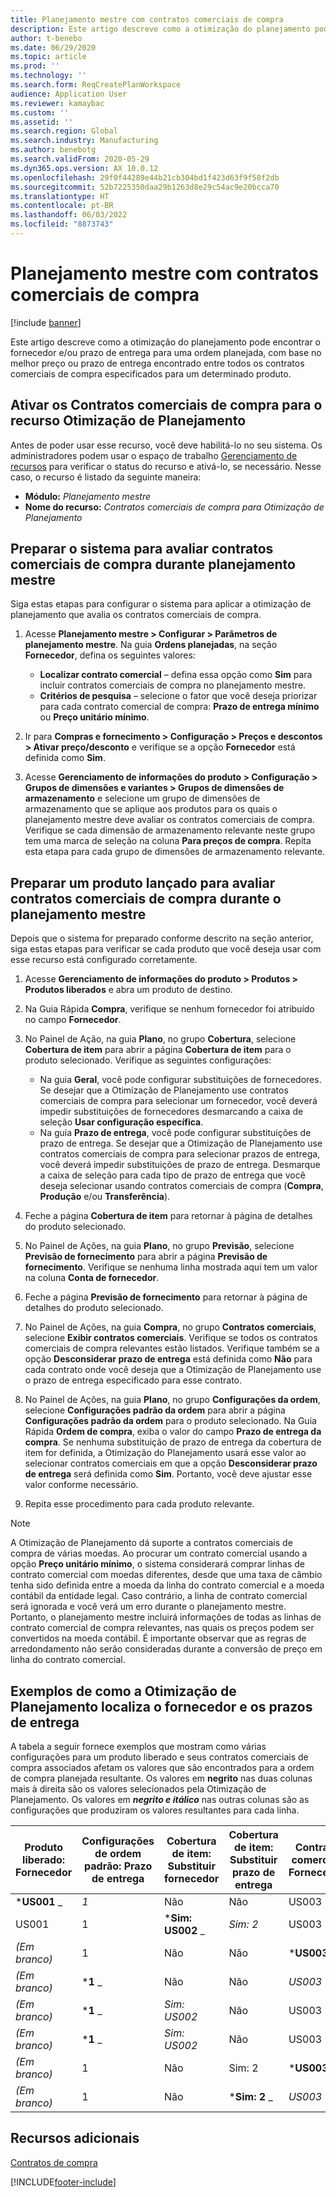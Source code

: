 ```yaml
---
title: Planejamento mestre com contratos comerciais de compra
description: Este artigo descreve como a otimização do planejamento pode encontrar o fornecedor e/ou prazo de entrega para uma ordem planejada, com base no melhor preço ou prazo de entrega encontrado nos contratos comerciais de compra.
author: t-benebo
ms.date: 06/29/2020
ms.topic: article
ms.prod: ''
ms.technology: ''
ms.search.form: ReqCreatePlanWorkspace
audience: Application User
ms.reviewer: kamaybac
ms.custom: ''
ms.assetid: ''
ms.search.region: Global
ms.search.industry: Manufacturing
ms.author: benebotg
ms.search.validFrom: 2020-05-29
ms.dyn365.ops.version: AX 10.0.12
ms.openlocfilehash: 29f0f44289e44b21cb304bd1f423d63f9f58f2db
ms.sourcegitcommit: 52b7225350daa29b1263d8e29c54ac9e20bcca70
ms.translationtype: HT
ms.contentlocale: pt-BR
ms.lasthandoff: 06/03/2022
ms.locfileid: "8873743"
---
```

# <a name="master-planning-with-purchase-trade-agreements"></a>Planejamento mestre com contratos comerciais de compra

[!include [banner](../../includes/banner.md)]

Este artigo descreve como a otimização do planejamento pode encontrar o fornecedor e/ou prazo de entrega para uma ordem planejada, com base no melhor preço ou prazo de entrega encontrado entre todos os contratos comerciais de compra especificados para um determinado produto.

## <a name="turn-on-the-purchase-trade-agreements-for-planning-optimization-feature"></a>Ativar os Contratos comerciais de compra para o recurso Otimização de Planejamento

Antes de poder usar esse recurso, você deve habilitá-lo no seu sistema. Os administradores podem usar o espaço de trabalho [Gerenciamento de recursos](../../../fin-ops-core/fin-ops/get-started/feature-management/feature-management-overview.md) para verificar o status do recurso e ativá-lo, se necessário. Nesse caso, o recurso é listado da seguinte maneira:

- **Módulo:** *Planejamento mestre*
- **Nome do recurso:** *Contratos comerciais de compra para Otimização de Planejamento*

## <a name="prepare-your-system-to-evaluate-purchase-trade-agreements-during-master-planning"></a>Preparar o sistema para avaliar contratos comerciais de compra durante planejamento mestre

Siga estas etapas para configurar o sistema para aplicar a otimização de planejamento que avalia os contratos comerciais de compra.

1. Acesse **Planejamento mestre \> Configurar \> Parâmetros de planejamento mestre**. Na guia **Ordens planejadas**, na seção **Fornecedor**, defina os seguintes valores:

    - **Localizar contrato comercial** – defina essa opção como **Sim** para incluir contratos comerciais de compra no planejamento mestre.
    - **Critérios de pesquisa** – selecione o fator que você deseja priorizar para cada contrato comercial de compra: **Prazo de entrega mínimo** ou **Preço unitário mínimo**.

1. Ir para **Compras e fornecimento \> Configuração \> Preços e descontos \> Ativar preço/desconto** e verifique se a opção **Fornecedor** está definida como **Sim**.
1. Acesse **Gerenciamento de informações do produto \> Configuração \> Grupos de dimensões e variantes \> Grupos de dimensões de armazenamento** e selecione um grupo de dimensões de armazenamento que se aplique aos produtos para os quais o planejamento mestre deve avaliar os contratos comerciais de compra. Verifique se cada dimensão de armazenamento relevante neste grupo tem uma marca de seleção na coluna **Para preços de compra**. Repita esta etapa para cada grupo de dimensões de armazenamento relevante.

## <a name="prepare-a-released-product-to-evaluate-purchase-trade-agreements-during-master-planning"></a>Preparar um produto lançado para avaliar contratos comerciais de compra durante o planejamento mestre

Depois que o sistema for preparado conforme descrito na seção anterior, siga estas etapas para verificar se cada produto que você deseja usar com esse recurso está configurado corretamente.

1. Acesse **Gerenciamento de informações do produto \> Produtos \> Produtos liberados** e abra um produto de destino.
1. Na Guia Rápida **Compra**, verifique se nenhum fornecedor foi atribuído no campo **Fornecedor**.
1. No Painel de Ação, na guia **Plano**, no grupo **Cobertura**, selecione **Cobertura de item** para abrir a página **Cobertura de item** para o produto selecionado. Verifique as seguintes configurações:

    - Na guia **Geral**, você pode configurar substituições de fornecedores. Se desejar que a Otimização de Planejamento use contratos comerciais de compra para selecionar um fornecedor, você deverá impedir substituições de fornecedores desmarcando a caixa de seleção **Usar configuração específica**.
    - Na guia **Prazo de entrega**, você pode configurar substituições de prazo de entrega. Se desejar que a Otimização de Planejamento use contratos comerciais de compra para selecionar prazos de entrega, você deverá impedir substituições de prazo de entrega. Desmarque a caixa de seleção para cada tipo de prazo de entrega que você deseja selecionar usando contratos comerciais de compra (**Compra**, **Produção** e/ou **Transferência**).

1. Feche a página **Cobertura de item** para retornar à página de detalhes do produto selecionado.
1. No Painel de Ações, na guia **Plano**, no grupo **Previsão**, selecione **Previsão de fornecimento** para abrir a página **Previsão de fornecimento**. Verifique se nenhuma linha mostrada aqui tem um valor na coluna **Conta de fornecedor**.
1. Feche a página **Previsão de fornecimento** para retornar à página de detalhes do produto selecionado.
1. No Painel de Ações, na guia **Compra**, no grupo **Contratos comerciais**, selecione **Exibir contratos comerciais**. Verifique se todos os contratos comerciais de compra relevantes estão listados. Verifique também se a opção **Desconsiderar prazo de entrega** está definida como **Não** para cada contrato onde você deseja que a Otimização de Planejamento use o prazo de entrega especificado para esse contrato.
1. No Painel de Ações, na guia **Plano**, no grupo **Configurações da ordem**, selecione **Configurações padrão da ordem** para abrir a página **Configurações padrão da ordem** para o produto selecionado. Na Guia Rápida **Ordem de compra**, exiba o valor do campo **Prazo de entrega da compra**. Se nenhuma substituição de prazo de entrega da cobertura de item for definida, a Otimização do Planejamento usará esse valor ao selecionar contratos comerciais em que a opção **Desconsiderar prazo de entrega** será definida como **Sim**. Portanto, você deve ajustar esse valor conforme necessário.
1. Repita esse procedimento para cada produto relevante.

> [!NOTE]
> A Otimização de Planejamento dá suporte a contratos comerciais de compra de várias moedas. Ao procurar um contrato comercial usando a opção **Preço unitário mínimo**, o sistema considerará comprar linhas de contrato comercial com moedas diferentes, desde que uma taxa de câmbio tenha sido definida entre a moeda da linha do contrato comercial e a moeda contábil da entidade legal. Caso contrário, a linha de contrato comercial será ignorada e você verá um erro durante o planejamento mestre. Portanto, o planejamento mestre incluirá informações de todas as linhas de contrato comercial de compra relevantes, nas quais os preços podem ser convertidos na moeda contábil. É importante observar que as regras de arredondamento não serão consideradas durante a conversão de preço em linha do contrato comercial.

## <a name="examples-of-how-planning-optimization-finds-vendor-and-lead-times"></a>Exemplos de como a Otimização de Planejamento localiza o fornecedor e os prazos de entrega

A tabela a seguir fornece exemplos que mostram como várias configurações para um produto liberado e seus contratos comerciais de compra associados afetam os valores que são encontrados para a ordem de compra planejada resultante. Os valores em **negrito** nas duas colunas mais à direita são os valores selecionados pela Otimização de Planejamento. Os valores em **_negrito e itálico_** nas outras colunas são as configurações que produziram os valores resultantes para cada linha.

| Produto liberado: Fornecedor | Configurações de ordem padrão: Prazo de entrega | Cobertura de item: Substituir fornecedor | Cobertura de item: Substituir prazo de entrega | Contrato comercial: Fornecedor | Contrato comercial: Prazo de entrega | Contrato comercial: Ignorar prazo de entrega | Fornecedor resultante | Prazo de entrega resultante |
| --- | --- | --- | --- | --- | --- | --- | --- | --- |
| ***US001** _ | _*_1_*_ | Não | Não | US003 | 3 | Não | _ *US001** | **1** |
| US001 | 1 | ***Sim: US002** _ | _*_Sim: 2_*_ | US003 | 3 | Não | _ *US002** | **2** |
| *(Em branco)* | 1 | Não | Não | ***US003** _ | _*_3_*_ | Não | _ *US003** | **3** |
| *(Em branco)* | ***1** _ | Não | Não | _*_US003_*_ | 3 | Sim | _ *US003** | **1** |
| *(Em branco)* | ***1** _ | _*_Sim: US002_*_ | Não | US003 | 3 | Não | _ *US002** | **1** |
| *(Em branco)* | ***1** _ | _*_Sim: US002_*_ | Não | US003 | 3 | Não | _ *US002** | **1** |
| *(Em branco)* | 1 | Não | Sim: 2 | ***US003** _ | _*_3_*_ | Não | _ *US003** | **3** |
| *(Em branco)* | 1 | Não | ***Sim: 2** _ | _*_US003_*_ | 3 | Sim | _ *US003** | **2** |

## <a name="additional-resources"></a>Recursos adicionais

[Contratos de compra](../../procurement/purchase-agreements.md)


[!INCLUDE[footer-include](../../../includes/footer-banner.md)]
